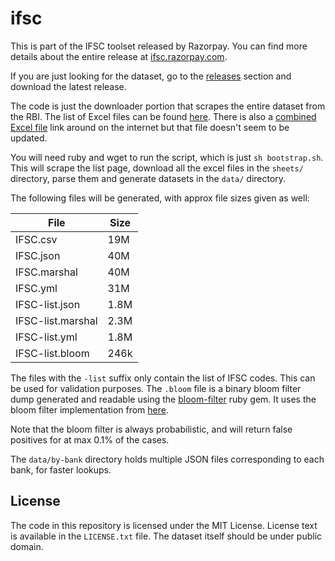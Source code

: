 # ifsc

This is part of the IFSC toolset released by Razorpay.
You can find more details about the entire release at
[ifsc.razorpay.com](https://ifsc.razorpay.com).

If you are just looking for the dataset, go to
the [releases][releases] section and download
the latest release.

The code is just the downloader portion that scrapes
the entire dataset from the RBI. The list of Excel
files can be found [here][rbi]. There is also a
[combined Excel file][combined] link around on the internet
but that file doesn't seem to be updated.

You will need ruby and wget to run the script, which
is just `sh bootstrap.sh`. This will scrape the list page,
download all the excel files in the `sheets/` directory,
parse them and generate datasets in the `data/` directory.

The following files will be generated, with approx file
sizes given as well:

|File|Size|
|----|----|
|IFSC.csv|19M|
|IFSC.json|40M|
|IFSC.marshal|40M|
|IFSC.yml|31M|
|IFSC-list.json|1.8M|
|IFSC-list.marshal|2.3M|
|IFSC-list.yml|1.8M|
|IFSC-list.bloom|246k|

The files with the `-list` suffix only contain the list of IFSC codes.
This can be used for validation purposes. The `.bloom` file is a binary
bloom filter dump generated and readable using the [bloom-filter][bf-gem]
ruby gem. It uses the bloom filter implementation from [here][bf-c].

Note that the bloom filter is always probabilistic, and will return
false positives for at max 0.1% of the cases.

The `data/by-bank` directory holds multiple JSON files corresponding
to each bank, for faster lookups.

## License

The code in this repository is licensed under the MIT License. License
text is available in the `LICENSE.txt` file. The dataset itself
should be under public domain.

[rbi]: https://goo.gl/T9188H "goo.gl link because RBI doesn't allow you to link to their website"
[combined]: https://goo.gl/UryY8j "goo.gl link because RBI doesn't allow you to link to their website"
[bf-gem]: https://github.com/deepfryed/bloom-filter
[bf-c]: https://github.com/fragglet/c-algorithms/blob/master/src/bloom-filter.c
[releases]: https://github.com/razorpay/ifsc-downloader/releases